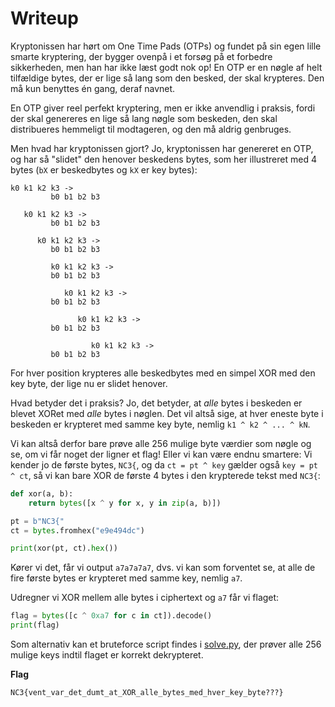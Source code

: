 # Writeup

Kryptonissen har hørt om One Time Pads (OTPs) og fundet på sin egen lille smarte kryptering,
der bygger ovenpå i et forsøg på et forbedre sikkerheden, men han har ikke læst godt nok op!
En OTP er en nøgle af helt tilfældige bytes, der er lige så lang som den besked, der skal krypteres.
Den må kun benyttes én gang, deraf navnet.

En OTP giver reel perfekt kryptering, men er ikke anvendlig i praksis, fordi der skal genereres en lige så lang nøgle som beskeden, den skal distribueres hemmeligt til modtageren, og den må aldrig genbruges.

Men hvad har kryptonissen gjort?
Jo, kryptonissen har genereret en OTP, og har så "slidet" den henover beskedens bytes, som her illustreret med 4 bytes (`bX` er beskedbytes og `kX` er key bytes):

```
k0 k1 k2 k3 ->
         b0 b1 b2 b3

   k0 k1 k2 k3 ->
         b0 b1 b2 b3

      k0 k1 k2 k3 ->
         b0 b1 b2 b3

         k0 k1 k2 k3 ->
         b0 b1 b2 b3

            k0 k1 k2 k3 ->
         b0 b1 b2 b3

               k0 k1 k2 k3 ->
         b0 b1 b2 b3

                  k0 k1 k2 k3 ->
         b0 b1 b2 b3
```

For hver position krypteres alle beskedbytes med en simpel XOR med den key byte, der lige nu er slidet henover.

Hvad betyder det i praksis? Jo, det betyder, at *alle* bytes i beskeden er blevet XORet med *alle* bytes i nøglen.
Det vil altså sige, at hver eneste byte i beskeden er krypteret med samme key byte, nemlig `k1 ^ k2 ^ ... ^ kN`.

Vi kan altså derfor bare prøve alle 256 mulige byte værdier som nøgle og se, om vi får noget der ligner et flag!
Eller vi kan være endnu smartere: Vi kender jo de første bytes, `NC3{`, og da `ct = pt ^ key` gælder også `key = pt ^ ct`,
så vi kan bare XOR de første 4 bytes i den krypterede tekst med `NC3{`:

```py
def xor(a, b):
    return bytes([x ^ y for x, y in zip(a, b)])

pt = b"NC3{"
ct = bytes.fromhex("e9e494dc")

print(xor(pt, ct).hex())
```

Kører vi det, får vi output `a7a7a7a7`, dvs. vi kan som forventet se,
at alle de fire første bytes er krypteret med samme key, nemlig `a7`.

Udregner vi XOR mellem alle bytes i ciphertext og `a7` får vi flaget:

```py
flag = bytes([c ^ 0xa7 for c in ct]).decode()
print(flag)
```

Som alternativ kan et bruteforce script findes i [solve.py](solution/solve.py),
der prøver alle 256 mulige keys indtil flaget er korrekt dekrypteret.

**Flag**

`NC3{vent_var_det_dumt_at_XOR_alle_bytes_med_hver_key_byte???}`
